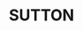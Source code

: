 ---
lastmod: '2025-04-06T06:05:20+00:00'
latitude: -35.317402
layout: suburb
longitude: 149.257101
postcode: '2620'
state: NSW
title: SUTTON
url: /nsw/sutton/
---